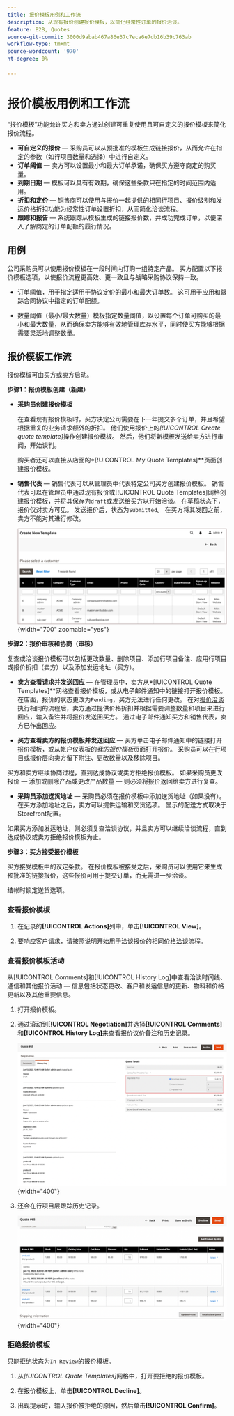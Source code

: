 ```yaml
---
title: 报价模板用例和工作流
description: 从现有报价创建报价模板，以简化经常性订单的报价洽谈。
feature: B2B, Quotes
source-git-commit: 3000d9abab467a86e37c7eca6e7db16b39c763ab
workflow-type: tm+mt
source-wordcount: '970'
ht-degree: 0%

---
```



# 报价模板用例和工作流

“报价模板”功能允许买方和卖方通过创建可重复使用且可自定义的报价模板来简化报价流程。

- **可自定义的报价** — 采购员可以从预批准的模板生成链接报价，从而允许在指定的参数（如行项目数量和选择）中进行自定义。
- **订单阈值** — 卖方可以设置最小和最大订单承诺，确保买方遵守商定的购买量。
- **到期日期** — 模板可以具有有效期，确保这些条款只在指定的时间范围内适用。
- **折扣和定价** — 销售商可以使用与报价一起提供的相同行项目、报价级别和发运价格折扣功能为经常性订单设置折扣，从而简化洽谈流程。
- **跟踪和报告** — 系统跟踪从模板生成的链接报价数，并成功完成订单，以便深入了解商定的订单配额的履行情况。

## 用例

公司采购员可以使用报价模板在一段时间内订购一组特定产品。 买方配置以下报价模板选项，以使报价流程更高效、更一致且与战略采购协议保持一致。

- 订单阈值，用于指定适用于协议定价的最小和最大订单数。 这可用于应用和跟踪合同协议中指定的订单配额。

- 数量阈值（最小/最大数量）模板指定数量阈值，以设置每个订单可购买的最小和最大数量，从而确保卖方能够有效地管理库存水平，同时使买方能够根据需要灵活地调整数量。

## 报价模板工作流

报价模板可由买方或卖方启动。

**步骤1：报价模板创建（新建）**

- **采购员创建报价模板**

  在查看现有报价模板时，买方决定公司需要在下一年提交多个订单，并且希望根据重复的业务请求额外的折扣。 他们使用报价上的&#x200B;*[!UICONTROL Create quote template]*&#x200B;操作创建报价模板。 然后，他们将新模板发送给卖方进行审阅，开始谈判。

  购买者还可以直接从店面的&#x200B;*[!UICONTROL My Quote Templates]**页面创建报价模板。

- **销售代表** — 销售代表可以从管理员中代表特定公司买方创建报价模板。 销售代表可以在管理员中通过现有报价或[!UICONTROL Quote Templates]网格创建报价模板，并将其保存为`draft`或发送给买方以开始洽谈。 在草稿状态下，报价仅对卖方可见。 发送报价后，状态为`Submitted`。 在买方将其发回之前，卖方不能对其进行修改。

  ![卖方从Admin的Quotes网格中启动买方报价](./assets/quote-template-create-from-grid.png){width="700" zoomable="yes"}

**步骤2：报价审核和协商（审核）**

复查或洽谈报价模板可以包括更改数量、删除项目、添加行项目备注、应用行项目或报价折扣（卖方）以及添加发运地址（买方）。

- **卖方查看请求并发送回应** — 在管理员中，卖方从&#x200B;*[!UICONTROL Quote Templates]**网格查看报价模板，或从电子邮件通知中的链接打开报价模板。 在店面，报价的状态更改为`Pending`，买方无法进行任何更改。 在对[报价洽谈](quote-price-negotiation.md)执行相同的流程后，卖方通过提供价格折扣并根据需要调整数量和项目来进行回应，输入备注并将报价发送回买方。 通过电子邮件通知买方和销售代表，卖方已作出回应。

- **买方查看卖方的报价模板并发送回应** — 买方单击电子邮件通知中的链接打开报价模板，或从帐户仪表板的&#x200B;_我的报价模板_&#x200B;页面打开报价。 采购员可以在行项目或报价层向卖方留下附注、更改数量以及移除项目。

买方和卖方继续协商过程，直到达成协议或卖方拒绝报价模板。 如果采购员更改报价 — 添加或删除产品或更改产品数量 — 则必须将报价返回给卖方进行复查。

- **采购员添加送货地址** — 采购员必须在报价模板中添加送货地址（如果没有）。 在买方添加地址之后，卖方可以提供运输和交货选项。 显示的配送方式取决于Storefront配置。

如果买方添加发运地址，则必须复查洽谈协议，并且卖方可以继续洽谈流程，直到达成协议或卖方拒绝报价模板为止。

**步骤3：买方接受报价模板**

买方接受模板中的议定条款。 在报价模板被接受之后，采购员可以使用它来生成预批准的链接报价，这些报价可用于提交订单，而无需进一步洽谈。

结帐时锁定送货选项。

### 查看报价模板

1. 在记录的&#x200B;**[!UICONTROL Actions]**&#x200B;列中，单击&#x200B;**[!UICONTROL View]**。

1. 要响应客户请求，请按照说明开始用于洽谈报价的相同[价格洽谈](quote-price-negotiation.md)流程。

### 查看报价模板活动

从[!UICONTROL Comments]和[!UICONTROL History Log]中查看洽谈时间线、通信和其他报价活动 — 信息包括状态更改、客户和发运信息的更新、物料和价格更新以及其他重要信息。

1. 打开报价模板。

1. 通过滚动到&#x200B;**[!UICONTROL Negotiation]**&#x200B;并选择&#x200B;**[!UICONTROL Comments]**&#x200B;和&#x200B;**[!UICONTROL History Log]**&#x200B;来查看报价议价备注和历史记录。

   ![查看历史记录](./assets/quote-view-history.png){width="400"}

1. 还会在行项目层跟踪历史记录。

   ![查看行项目历史记录](./assets/quote-view-line-item-history.png){width="400"}


### 拒绝报价模板

只能拒绝状态为`In Review`的报价模板。

1. 从&#x200B;*[!UICONTROL Quote Templates]*&#x200B;网格中，打开要拒绝的报价模板。

1. 在报价模板上，单击&#x200B;**[!UICONTROL Decline]**。

1. 出现提示时，输入报价被拒绝的原因，然后单击&#x200B;**[!UICONTROL Confirm]**。
